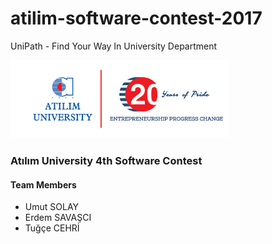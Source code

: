 # atilim-software-contest-2017
UniPath - Find Your Way In University Department

<img src="/logos_screenshots/atilim_logo_eng.jpg" width=350/>

### Atılım University 4th Software Contest
#### Team Members
- Umut SOLAY
- Erdem SAVAŞCI
- Tuğçe CEHRİ
